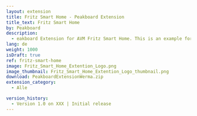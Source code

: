 ```yaml
---
layout: extension
title: Fritz Smart Home - Peakboard Extension
title_text: Fritz Smart Home
by: Peakboard
description: 
  - eakboard Extension for AVM Fritz Smart Home. This is an example for connection to Fritz thermostats.
lang: de
weight: 1000
isDraft: true
ref: fritz-smart-home
image: Fritz_Smart_Home_Extention_Logo.png
image_thumbnail: Fritz_Smart_Home_Extention_Logo_thumbnail.png
download: PeakboardExtensionWerma.zip
extension_category:
  - Alle

version_history:
  - Version 1.0 on XXX | Initial release
---
```

